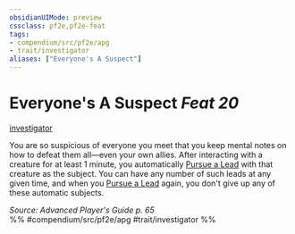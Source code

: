 ```yaml
---
obsidianUIMode: preview
cssclass: pf2e,pf2e-feat
tags:
- compendium/src/pf2e/apg
- trait/investigator
aliases: ["Everyone's A Suspect"]
---
```

# Everyone's A Suspect  *Feat 20*  
[investigator](Reference/Rules/Traits/investigator-apg.md "Investigator Class Trait")  


You are so suspicious of everyone you meet that you keep mental notes on how to defeat them all—even your own allies. After interacting with a creature for at least 1 minute, you automatically [Pursue a Lead](pursue-a-lead-apg.md) with that creature as the subject. You can have any number of such leads at any given time, and when you [Pursue a Lead](pursue-a-lead-apg.md) again, you don't give up any of these automatic subjects.

*Source: Advanced Player's Guide p. 65*  
%% #compendium/src/pf2e/apg #trait/investigator %%